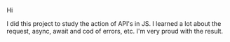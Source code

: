 Hi

I did this project to study the action of API's in JS.
I learned a lot about the request, async, await and cod of errors, etc.
I'm very proud with the result.
